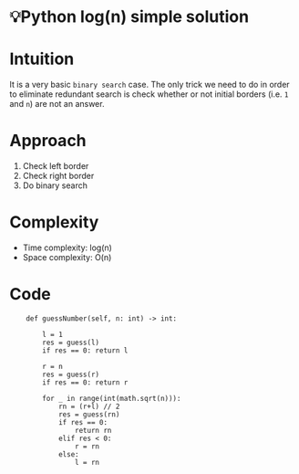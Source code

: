 # 💡Python log(n) simple solution

# Intuition

It is a very basic `binary search` case. The only trick we need to do in order to eliminate redundant search is check whether or not initial borders (i.e. `1` and `n`) are not an answer.

# Approach

1. Check left border
2. Check right border
3. Do binary search

# Complexity

- Time complexity: log(n)
- Space complexity: O(n)

# Code
```
    def guessNumber(self, n: int) -> int:

        l = 1
        res = guess(l)
        if res == 0: return l
        
        r = n
        res = guess(r)
        if res == 0: return r

        for _ in range(int(math.sqrt(n))):
            rn = (r+l) // 2
            res = guess(rn)
            if res == 0:
                return rn
            elif res < 0:
                r = rn
            else:
                l = rn

```
